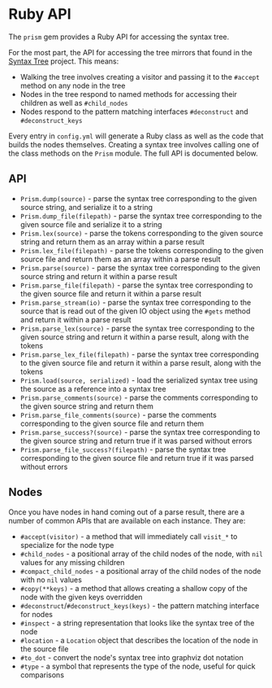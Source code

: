 # Ruby API

The `prism` gem provides a Ruby API for accessing the syntax tree.

For the most part, the API for accessing the tree mirrors that found in the [Syntax Tree](https://github.com/ruby-syntax-tree/syntax_tree) project. This means:

* Walking the tree involves creating a visitor and passing it to the `#accept` method on any node in the tree
* Nodes in the tree respond to named methods for accessing their children as well as `#child_nodes`
* Nodes respond to the pattern matching interfaces `#deconstruct` and `#deconstruct_keys`

Every entry in `config.yml` will generate a Ruby class as well as the code that builds the nodes themselves.
Creating a syntax tree involves calling one of the class methods on the `Prism` module.
The full API is documented below.

## API

* `Prism.dump(source)` - parse the syntax tree corresponding to the given source string, and serialize it to a string
* `Prism.dump_file(filepath)` - parse the syntax tree corresponding to the given source file and serialize it to a string
* `Prism.lex(source)` - parse the tokens corresponding to the given source string and return them as an array within a parse result
* `Prism.lex_file(filepath)` - parse the tokens corresponding to the given source file and return them as an array within a parse result
* `Prism.parse(source)` - parse the syntax tree corresponding to the given source string and return it within a parse result
* `Prism.parse_file(filepath)` - parse the syntax tree corresponding to the given source file and return it within a parse result
* `Prism.parse_stream(io)` - parse the syntax tree corresponding to the source that is read out of the given IO object using the `#gets` method and return it within a parse result
* `Prism.parse_lex(source)` - parse the syntax tree corresponding to the given source string and return it within a parse result, along with the tokens
* `Prism.parse_lex_file(filepath)` - parse the syntax tree corresponding to the given source file and return it within a parse result, along with the tokens
* `Prism.load(source, serialized)` - load the serialized syntax tree using the source as a reference into a syntax tree
* `Prism.parse_comments(source)` - parse the comments corresponding to the given source string and return them
* `Prism.parse_file_comments(source)` - parse the comments corresponding to the given source file and return them
* `Prism.parse_success?(source)` - parse the syntax tree corresponding to the given source string and return true if it was parsed without errors
* `Prism.parse_file_success?(filepath)` - parse the syntax tree corresponding to the given source file and return true if it was parsed without errors

## Nodes

Once you have nodes in hand coming out of a parse result, there are a number of common APIs that are available on each instance. They are:

* `#accept(visitor)` - a method that will immediately call `visit_*` to specialize for the node type
* `#child_nodes` - a positional array of the child nodes of the node, with `nil` values for any missing children
* `#compact_child_nodes` - a positional array of the child nodes of the node with no `nil` values
* `#copy(**keys)` - a method that allows creating a shallow copy of the node with the given keys overridden
* `#deconstruct`/`#deconstruct_keys(keys)` - the pattern matching interface for nodes
* `#inspect` - a string representation that looks like the syntax tree of the node
* `#location` - a `Location` object that describes the location of the node in the source file
* `#to_dot` - convert the node's syntax tree into graphviz dot notation
* `#type` - a symbol that represents the type of the node, useful for quick comparisons

